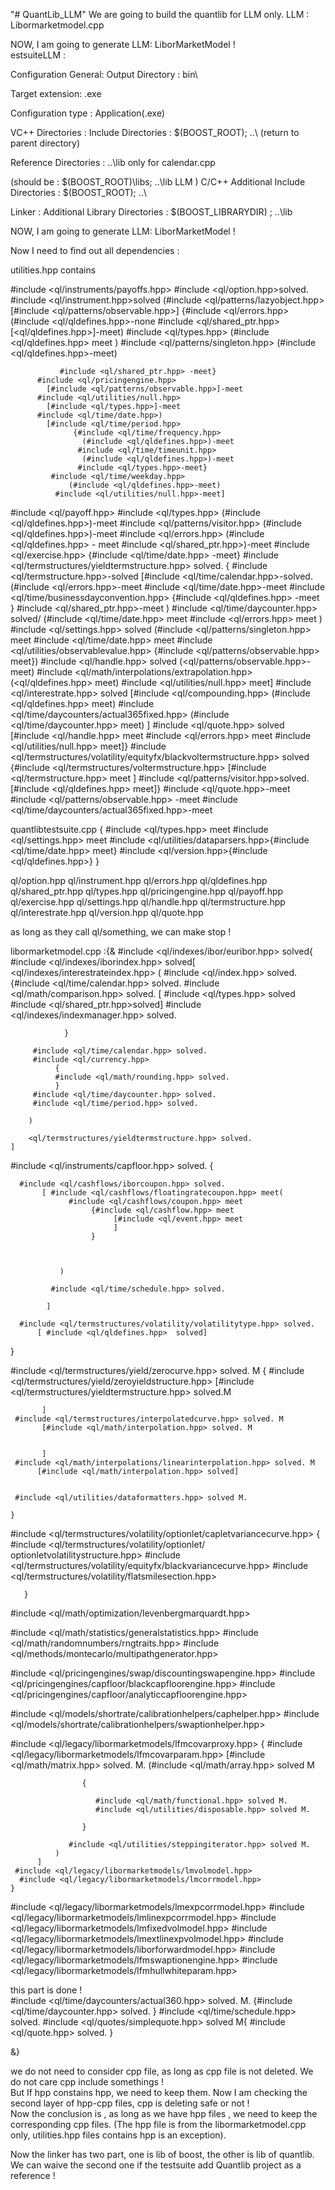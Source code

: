 
"# QuantLib_LLM" 
We are going to build the quantlib for LLM only. 
LLM : Libormarketmodel.cpp 

 NOW, I am going to generate LLM: LiborMarketModel !  
estsuiteLLM : 

   Configuration General: Output Directory : bin\

   Target extension: .exe 

   Configuration type : Application(.exe)

   VC++ Directories : Include Directories : $(BOOST_ROOT); ..\    (return to parent directory)

   Reference Directories : ..\lib only for calendar.cpp  


   (should be :  $(BOOST_ROOT)\libs; ..\lib  LLM )
  C/C++
   Additional Include Directories : $(BOOST_ROOT); ..\ 

   Linker : Additional Library Directories : $(BOOST_LIBRARYDIR) ; ..\lib 


   NOW, I am going to generate LLM: LiborMarketModel !  

Now I need to find out all dependencies : 


utilities.hpp contains 



#include <ql/instruments/payoffs.hpp>
   #include <ql/option.hpp>solved. 
      #include <ql/instrument.hpp>solved
         (#include <ql/patterns/lazyobject.hpp>
         	[#include <ql/patterns/observable.hpp>]
         	 {#include <ql/errors.hpp>
         	 	  (#include <ql/qldefines.hpp>-none 
                   #include <ql/shared_ptr.hpp>
                       [<ql/qldefines.hpp>]-meet)
               #include <ql/types.hpp>
                  (#include <ql/qldefines.hpp> meet
               	  )
               #include <ql/patterns/singleton.hpp>
                  (#include <ql/qldefines.hpp>-meet)

               #include <ql/shared_ptr.hpp> -meet}
          #include <ql/pricingengine.hpp>
            [#include <ql/patterns/observable.hpp>]-meet
          #include <ql/utilities/null.hpp>
            [#include <ql/types.hpp>]-meet 
          #include <ql/time/date.hpp>)
            [#include <ql/time/period.hpp>
                  {#include <ql/time/frequency.hpp>
                  	(#include <ql/qldefines.hpp>)-meet
                   #include <ql/time/timeunit.hpp>
                    (#include <ql/qldefines.hpp>)-meet
                   #include <ql/types.hpp>-meet}
             #include <ql/time/weekday.hpp>
                 (#include <ql/qldefines.hpp>-meet)
              #include <ql/utilities/null.hpp>-meet]
   #include <ql/payoff.hpp>
      #include <ql/types.hpp>
         (#include <ql/qldefines.hpp>)-meet
      #include <ql/patterns/visitor.hpp>
         (#include <ql/qldefines.hpp>)-meet
      #include <ql/errors.hpp>
          (#include <ql/qldefines.hpp> - meet
           #include <ql/shared_ptr.hpp>)-meet 
#include <ql/exercise.hpp>
      {#include <ql/time/date.hpp> -meet}
#include <ql/termstructures/yieldtermstructure.hpp> solved. 
      { #include <ql/termstructure.hpp>-solved
      	    [#include <ql/time/calendar.hpp>-solved. 
      	       (#include <ql/errors.hpp>-meet 
                  #include <ql/time/date.hpp>-meet 
                 #include <ql/time/businessdayconvention.hpp>
                  {#include <ql/qldefines.hpp> -meet }
                  #include <ql/shared_ptr.hpp>-meet )
             #include <ql/time/daycounter.hpp> solved/
                (#include <ql/time/date.hpp> meet 
                 #include <ql/errors.hpp> meet )
            #include <ql/settings.hpp> solved
                (#include <ql/patterns/singleton.hpp> meet
                #include <ql/time/date.hpp> meet 
               #include <ql/utilities/observablevalue.hpp>
                {#include <ql/patterns/observable.hpp> meet})
            #include <ql/handle.hpp> solved
                (<ql/patterns/observable.hpp>-meet)
            #include <ql/math/interpolations/extrapolation.hpp>
             (<ql/qldefines.hpp> meet)
             #include <ql/utilities/null.hpp> meet]
        #include <ql/interestrate.hpp> solved
            [#include <ql/compounding.hpp>
              (#include <ql/qldefines.hpp> meet)
             #include <ql/time/daycounters/actual365fixed.hpp>
             (#include <ql/time/daycounter.hpp> meet)
             ]
        #include <ql/quote.hpp> solved
           [#include <ql/handle.hpp> meet
            #include <ql/errors.hpp> meet 
            #include <ql/utilities/null.hpp> meet]}
    #include <ql/termstructures/volatility/equityfx/blackvoltermstructure.hpp> solved
     {#include <ql/termstructures/voltermstructure.hpp>
     	[#include <ql/termstructure.hpp> meet ]
      #include <ql/patterns/visitor.hpp>solved. 
       [#include <ql/qldefines.hpp> meet]}
#include <ql/quote.hpp>-meet 
#include <ql/patterns/observable.hpp> -meet 
#include <ql/time/daycounters/actual365fixed.hpp>-meet 








quantlibtestsuite.cpp {
#include <ql/types.hpp> meet
#include <ql/settings.hpp> meet
#include <ql/utilities/dataparsers.hpp>{#include <ql/time/date.hpp> meet}
#include <ql/version.hpp>{#include <ql/qldefines.hpp>}
}




ql/option.hpp
ql/instrument.hpp
ql/errors.hpp
ql/qldefines.hpp
ql/shared_ptr.hpp
ql/types.hpp
ql/pricingengine.hpp
ql/payoff.hpp
ql/exercise.hpp
ql/settings.hpp
ql/handle.hpp
ql/termstructure.hpp
ql/interestrate.hpp
ql/version.hpp
ql/quote.hpp





as long as they call ql/something, we can make stop ! 


libormarketmodel.cpp :{&
#include <ql/indexes/ibor/euribor.hpp> solved{
	#include <ql/indexes/iborindex.hpp> solved[
        <ql/indexes/interestrateindex.hpp>
        ( #include <ql/index.hpp> solved. 
             {#include <ql/time/calendar.hpp> solved. 
              #include <ql/math/comparison.hpp> solved. [
                  #include <ql/types.hpp> solved
                  #include <ql/shared_ptr.hpp>solved]
              #include <ql/indexes/indexmanager.hpp> solved. 
                  
                }

         #include <ql/time/calendar.hpp> solved. 
         #include <ql/currency.hpp>  
              {
              #include <ql/math/rounding.hpp> solved. 
              }
         #include <ql/time/daycounter.hpp> solved. 
         #include <ql/time/period.hpp> solved. 

        )

        <ql/termstructures/yieldtermstructure.hpp> solved. 
	]




#include <ql/instruments/capfloor.hpp> solved. {
	 
      #include <ql/cashflows/iborcoupon.hpp> solved. 
           [ #include <ql/cashflows/floatingratecoupon.hpp> meet(
                 #include <ql/cashflows/coupon.hpp> meet
                      {#include <ql/cashflow.hpp> meet 
                      	   [#include <ql/event.hpp> meet
                           ]
                      }
                
                
                
           	   )
           
             #include <ql/time/schedule.hpp> solved. 

            ]
     
      #include <ql/termstructures/volatility/volatilitytype.hpp> solved. 
          [ #include <ql/qldefines.hpp>  solved]
}

#include <ql/termstructures/yield/zerocurve.hpp> solved. M {
	#include <ql/termstructures/yield/zeroyieldstructure.hpp> 
	       [#include <ql/termstructures/yieldtermstructure.hpp> solved.M 
	              
	       ]
     #include <ql/termstructures/interpolatedcurve.hpp> solved. M
           [#include <ql/math/interpolation.hpp> solved. M 
              
         
           ]
     #include <ql/math/interpolations/linearinterpolation.hpp> solved. M 
          [#include <ql/math/interpolation.hpp> solved]
    
     
     #include <ql/utilities/dataformatters.hpp> solved M. 
         
    }


#include <ql/termstructures/volatility/optionlet/capletvariancecurve.hpp>
       {
       	#include <ql/termstructures/volatility/optionlet/ optionletvolatilitystructure.hpp>
         #include <ql/termstructures/volatility/equityfx/blackvariancecurve.hpp>
        #include <ql/termstructures/volatility/flatsmilesection.hpp>

       }
#include <ql/math/optimization/levenbergmarquardt.hpp>

#include <ql/math/statistics/generalstatistics.hpp>
#include <ql/math/randomnumbers/rngtraits.hpp>
#include <ql/methods/montecarlo/multipathgenerator.hpp>

#include <ql/pricingengines/swap/discountingswapengine.hpp>
#include <ql/pricingengines/capfloor/blackcapfloorengine.hpp>
#include <ql/pricingengines/capfloor/analyticcapfloorengine.hpp>

#include <ql/models/shortrate/calibrationhelpers/caphelper.hpp>
#include <ql/models/shortrate/calibrationhelpers/swaptionhelper.hpp>

#include <ql/legacy/libormarketmodels/lfmcovarproxy.hpp>
    {
     #include <ql/legacy/libormarketmodels/lfmcovarparam.hpp> 
          [#include <ql/math/matrix.hpp> solved. M. 
              (#include <ql/math/array.hpp> solved M 

              	    {

                       #include <ql/math/functional.hpp> solved M. 
                       #include <ql/utilities/disposable.hpp> solved M. 

              	    }

                 #include <ql/utilities/steppingiterator.hpp> solved M. 
              )
          ]
     #include <ql/legacy/libormarketmodels/lmvolmodel.hpp>
      #include <ql/legacy/libormarketmodels/lmcorrmodel.hpp>
    }
#include <ql/legacy/libormarketmodels/lmexpcorrmodel.hpp>
#include <ql/legacy/libormarketmodels/lmlinexpcorrmodel.hpp>
#include <ql/legacy/libormarketmodels/lmfixedvolmodel.hpp>
#include <ql/legacy/libormarketmodels/lmextlinexpvolmodel.hpp>
#include <ql/legacy/libormarketmodels/liborforwardmodel.hpp>
#include <ql/legacy/libormarketmodels/lfmswaptionengine.hpp>
#include <ql/legacy/libormarketmodels/lfmhullwhiteparam.hpp>



this part is done !  
#include <ql/time/daycounters/actual360.hpp> solved. M. 
   {#include <ql/time/daycounter.hpp> solved. }
#include <ql/time/schedule.hpp> solved. 
#include <ql/quotes/simplequote.hpp> solved M{
	  #include <ql/quote.hpp>  solved. 
}

&}







we do not need to consider cpp file, as long as cpp file is not deleted. We do not care cpp include somethings !  
But If hpp constains hpp, we need to keep them. 
Now I am checking the second layer of hpp-cpp files, cpp is deleting safe or not !  
Now the conclusion is , as long as we have hpp files , we need to keep the corresponding cpp files. 
(The hpp file is from the libormarketmodel.cpp only, utilities.hpp files contains hpp is an exception). 

Now the linker has two part, one is lib of boost, the other is lib of quantlib.  We can waive the second one if the testsuite add Quantlib project as a reference !   


